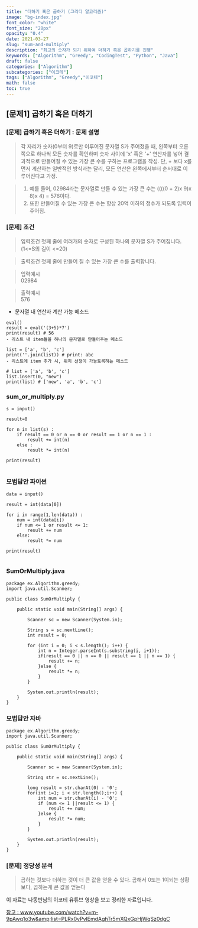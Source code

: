 ```yaml
---
title: "더하기 혹은 곱하기 (그리디 알고리즘)"
image: "bg-index.jpg"
font_color: "white"
font_size: "28px"
opacity: "0.4"
date: 2021-03-27
slug: "sum-and-multiply"
description: "최고의 숫자가 되기 위하여 더하기 혹은 곱하기를 진행"
keywords: ["Algorithm", "Greedy", "CodingTest", "Python", "Java"]
draft: false
categories: ["Algorithm"]
subcategories: ["이코테"]
tags: ["Algorithm", "Greedy","이코테"]
math: false
toc: true
---
```


## [문제1] 곱하기 혹은 더하기

### [문제] 곱하기 혹은 더하기 : 문제 설명
> 각 자리가 숫자(0부터 9)로만 이루어진 문자열 S가 주어졌을 때, 왼쪽부터 오른쪽으로
하나씩 모든 숫자를 확인하며 숫자 사이에 'x' 혹은 '+' 연산자를 넣어 결과적으로 만들어질 수 있는
가장 큰 수를 구하는 프로그램을 작성. 단, + 보다 x를 먼저 계산하는 일반적인 방식과는 달리,
모든 연산은 왼쪽에서부터 순서대로 이루어진다고 가정.

>	1. 예를 들어, 02984라는 문자열로 만들 수 있는 가장 큰 수는 ((((0 + 2)x 9)x 8)x 4) = 576이다.
>	2. 또한 만들어질 수 있는 가장 큰 수는 항상 20억 이하의 정수가 되도록 입력이 주어짐.



### [문제] 조건 

> 입력조건
>	첫째 줄에 여러개의 숫자로 구성된 하나의 문자열 S가 주어집니다.(1<=S의 길이 <=20)


> 출력조건
>	첫째 줄에 만들어 질 수 있는 가장 큰 수를 출력합니다.

> 입력예시<br>
>	02984 

> 출력예시<br> 
>	576


- 문자열 내 연산자 계산 가능 메소드
```
eval()
result = eval('(3+5)*7')
print(result) # 56
- 리스트 내 item들을 하나의 문자열로 만들어주는 메소드 

list = ['a', 'b', 'c'] 
print(''.join(list)) # print: abc
- 리스트에 item 추가 시, 위치 선정이 가능토록하는 메소드

# list = ['a', 'b', 'c'] 
list.insert(0, "new")
print(list) # ['new', 'a', 'b', 'c'] 

```



### sum_or_multiply.py
```
s = input()

result=0

for n in list(s) :
    if result == 0 or n == 0 or result == 1 or n == 1 :    
        result += int(n)
    else :
        result *= int(n)

print(result)
   
```

### 모범답안 파이썬
```
data = input()

result = int(data[0])

for i in range(1,len(data)) :
    num = int(data[i])
    if num <= 1 or result <= 1:
    	result += num
    else:
    	result *= num
    	 
print(result)
   
```


### SumOrMultiply.java
```
package ex.Algorithm.greedy;
import java.util.Scanner;

public class SumOrMultiply {
	
	public static void main(String[] args) {
		
		Scanner sc = new Scanner(System.in);
		
		String s = sc.nextLine();
		int result = 0;
		
		for (int i = 0; i < s.length(); i++) {
			int n = Integer.parseInt(s.substring(i, i+1));
			if(result == 0 || n == 0 || result == 1 || n == 1) {
				result += n;
			}else {
				result *= n;
			}
		}

		System.out.println(result);
	}
}
```

### 모범답안 자바
```
package ex.Algorithm.greedy;
import java.util.Scanner;

public class SumOrMultiply {
	
	public static void main(String[] args) {
		
		Scanner sc = new Scanner(System.in);
		
		String str = sc.nextLine();
		
		long result = str.charAt(0) - '0';
		for(int i=1; i < str.length();i++) {
			int num = str.charAt(i) - '0';
			if (num <= 1 ||result <= 1) {
				result += num;
			}else {
				result *= num;
			}
		}
		
		System.out.println(result);
	}
}

```

### [문제] 정당성 분석
> 곱하는 것보다 더하는 것이 더 큰 값을 얻을 수 있다.
> 곱해서 0또는 1이되는 상황보다, 곱하는게 큰 값을 얻는다

 


이 자료는 나동빈님의 이코테 유튜브 영상을 보고 정리한 자료입니다.
<br>

<a href="https://www.youtube.com/watch?v=m-9pAwq1o3w&amp;list=PLRx0vPvlEmdAghTr5mXQxGpHjWqSz0dgC">참고 : www.youtube.com/watch?v=m-9pAwq1o3w&amp;list=PLRx0vPvlEmdAghTr5mXQxGpHjWqSz0dgC</a>





